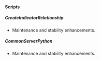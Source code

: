 
#### Scripts
##### CreateIndicatorRelationship
- Maintenance and stability enhancements.
##### CommonServerPython
- Maintenance and stability enhancements.
